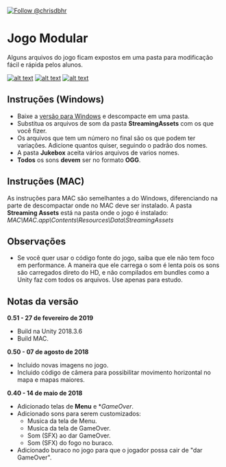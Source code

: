 <a href="https://twitter.com/chrisdbhr"><img src="https://img.shields.io/twitter/follow/chrisdbhr.svg?style=social&amp;label=Follow&amp;maxAge=2592000" alt="Follow @chrisdbhr" data-pin-nopin="true"></a>

# Jogo Modular
Alguns arquivos do jogo ficam expostos em uma pasta para modificação fácil e rápida pelos alunos.

[![alt text](https://github.com/pucprsoundgame/PUCPR-SoundGame/raw/master/botao_window.png "Baixar para Windows")](https://github.com/pucprsoundgame/PUCPR-SoundGame/raw/master/Builds/Windows/Windows.zip)
[![alt text](https://github.com/pucprsoundgame/PUCPR-SoundGame/raw/master/botao_mac.png "Baixar para MAC")](https://github.com/pucprsoundgame/PUCPR-SoundGame/raw/master/Builds/MAC/MAC.app.zip)
[![alt text](https://github.com/pucprsoundgame/PUCPR-SoundGame/raw/master/botao_jogaronline.png "Jogar online")](https://pucprsoundgame.netlify.com)


## Instruções (Windows)
- Baixe a [versão para Windows](https://github.com/pucprsoundgame/PUCPR-SoundGame/raw/master/Builds/Windows/Windows.zip) e descompacte em uma pasta.
- Substitua os arquivos de som da pasta **StreamingAssets** com os que você fizer.
- Os arquivos que tem um número no final são os que podem ter variações. Adicione quantos quiser, seguindo o padrão dos nomes.
- A pasta **Jukebox** aceita vários arquivos de varios nomes.
- **Todos** os sons **devem** ser no formato **OGG**.

## Instruções (MAC)
As instruções para MAC são semelhantes a do Windows, diferenciando na parte de descompactar onde no MAC deve ser instalado.
A pasta **Streaming Assets** está na pasta onde o jogo é instalado: *MAC\MAC.app\Contents\Resources\Data\StreamingAssets*

## Observações
- Se você quer usar o código fonte do jogo, saiba que ele não tem foco em performance. A maneira que ele carrega o som é lenta pois os sons são carregados direto do HD, e não compilados em bundles como a Unity faz com todos os arquivos. Use apenas para estudo.

## Notas da versão

**0.51 - 27 de fevereiro de 2019**
- Build na Unity 2018.3.6
- Build MAC.

**0.50 - 07 de agosto de 2018**
- Incluido novas imagens no jogo.
- Incluido código de câmera para possibilitar movimento horizontal no mapa e mapas maiores.

**0.40 - 14 de maio de 2018**
- Adicionado telas de **Menu** e **GameOver*.
- Adicionado sons para serem customizados:
	- Musica da tela de Menu.
	- Musica da tela de GameOver.
	- Som (SFX) ao dar GameOver.
	- Som (SFX) do fogo no buraco.
- Adicionado buraco no jogo para que o jogador possa cair de "dar GameOver".
